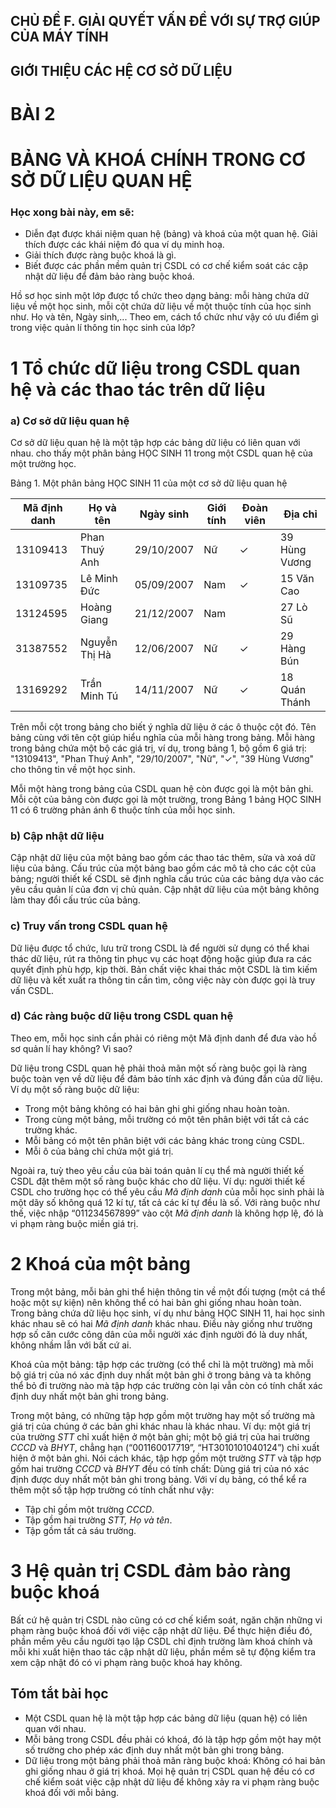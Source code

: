 ## CHỦ ĐỀ F. GIẢI QUYẾT VẤN ĐỀ VỚI SỰ TRỢ GIÚP CỦA MÁY TÍNH
## GIỚI THIỆU CÁC HỆ CƠ SỞ DỮ LIỆU

# BÀI 2
# BẢNG VÀ KHOÁ CHÍNH TRONG CƠ SỞ DỮ LIỆU QUAN HỆ

### Học xong bài này, em sẽ:

- Diễn đạt được khái niệm quan hệ (bảng) và khoá của một quan hệ. Giải thích được các khái niệm đó qua ví dụ minh hoạ.
- Giải thích được ràng buộc khoá là gì.
- Biết được các phần mềm quản trị CSDL có cơ chế kiểm soát các cập nhật dữ liệu để đảm bảo ràng buộc khoá.

Hồ sơ học sinh một lớp được tổ chức theo dạng bảng: mỗi hàng chứa dữ liệu về một học sinh, mỗi cột chứa dữ liệu về một thuộc tính của học sinh như. Họ và tên, Ngày sinh,... Theo em, cách tổ chức như vậy có ưu điểm gì trong việc quản lí thông tin học sinh của lớp?

# 1 Tổ chức dữ liệu trong CSDL quan hệ và các thao tác trên dữ liệu

### a) Cơ sở dữ liệu quan hệ

Cơ sở dữ liệu quan hệ là một tập hợp các bảng dữ liệu có liên quan với nhau. cho thấy một phân bảng HỌC SINH 11 trong một CSDL quan hệ của một trường học.

Bảng 1. Một phân bảng HỌC SINH 11 của một cơ sở dữ liệu quan hệ

| Mã định danh | Họ và tên | Ngày sinh | Giới tính | Đoàn viên | Địa chỉ |
|---|---|---|---|---|---|
| 13109413 | Phan Thuý Anh | 29/10/2007 | Nữ | ✓ | 39 Hùng Vương |
| 13109735 | Lê Minh Đức | 05/09/2007 | Nam | ✓ | 15 Văn Cao |
| 13124595 | Hoàng Giang | 21/12/2007 | Nam | | 27 Lò Sũ |
| 31387552 | Nguyễn Thị Hà | 12/06/2007 | Nữ | ✓ | 29 Hàng Bún |
| 13169292 | Trần Minh Tú | 14/11/2007 | Nữ | ✓ | 18 Quán Thánh |

Trên mỗi cột trong bảng cho biết ý nghĩa dữ liệu ở các ô thuộc cột đó. Tên bảng cùng với tên cột giúp hiểu nghĩa của mỗi hàng trong bảng. Mỗi hàng trong bảng chứa một bộ các giá trị, ví dụ, trong bảng 1, bộ gồm 6 giá trị: "13109413", "Phan Thuý Anh", "29/10/2007", "Nữ", "✓", "39 Hùng Vương" cho thông tin về một học sinh.

Mỗi một hàng trong bảng của CSDL quan hệ còn được gọi là một bản ghi. Mỗi cột của bảng còn được gọi là một trường, trong Bảng 1 bảng HỌC SINH 11 có 6 trường phản ánh 6 thuộc tính của mỗi học sinh.

### b) Cập nhật dữ liệu

Cập nhật dữ liệu của một bảng bao gồm các thao tác thêm, sửa và xoá dữ liệu của bảng. Cấu trúc của một bảng bao gồm các mô tả cho các cột của bảng; người thiết kế CSDL sẽ định nghĩa cấu trúc của các bảng dựa vào các yêu cầu quản lí của đơn vị chủ quản. Cập nhật dữ liệu của một bảng không làm thay đổi cấu trúc của bảng.

### c) Truy vấn trong CSDL quan hệ

Dữ liệu được tổ chức, lưu trữ trong CSDL là để người sử dụng có thể khai thác dữ liệu, rút ra thông tin phục vụ các hoạt động hoặc giúp đưa ra các quyết định phù hợp, kịp thời. Bản chất việc khai thác một CSDL là tìm kiếm dữ liệu và kết xuất ra thông tin cần tìm, công việc này còn được gọi là truy vấn CSDL.

### d) Các ràng buộc dữ liệu trong CSDL quan hệ

Theo em, mỗi học sinh cần phải có riêng một Mã định danh để đưa vào hồ sơ quản lí hay không? Vì sao?

Dữ liệu trong CSDL quan hệ phải thoả mãn một số ràng buộc gọi là ràng buộc toàn vẹn về dữ liệu để đảm bảo tính xác định và đúng đắn của dữ liệu. Ví dụ một số ràng buộc dữ liệu:

- Trong một bảng không có hai bản ghi ghi giống nhau hoàn toàn.
- Trong cùng một bảng, mỗi trường có một tên phân biệt với tất cả các trường khác.
- Mỗi bảng có một tên phân biệt với các bảng khác trong cùng CSDL.
- Mỗi ô của bảng chỉ chứa một giá trị.

Ngoài ra, tuỳ theo yêu cầu của bài toán quản lí cụ thể mà người thiết kế CSDL đặt thêm một số ràng buộc khác cho dữ liệu. Ví dụ: người thiết kế CSDL cho trường học có thể yêu cầu *Mã định danh* của mỗi học sinh phải là một dãy số không quá 12 kí tự, tất cả các kí tự đều là số. Với ràng buộc như thế, việc nhập “011234567899” vào cột *Mã định danh* là không hợp lệ, đó là vi phạm ràng buộc miền giá trị.

# 2 Khoá của một bảng

Trong một bảng, mỗi bản ghi thể hiện thông tin về một đối tượng (một cá thể hoặc một sự kiện) nên không thể có hai bản ghi giống nhau hoàn toàn. Trong bảng chứa dữ liệu học sinh, ví dụ như bảng HỌC SINH 11, hai học sinh khác nhau sẽ có hai *Mã định danh* khác nhau. Điều này giống như trường hợp số căn cước công dân của mỗi người xác định người đó là duy nhất, không nhầm lẫn với bất cứ ai.

Khoá của một bảng: tập hợp các trường (có thể chỉ là một trường) mà mỗi bộ giá trị của nó xác định duy nhất một bản ghi ở trong bảng và ta không thể bỏ đi trường nào mà tập hợp các trường còn lại vẫn còn có tính chất xác định duy nhất một bản ghi trong bảng.

Trong một bảng, có những tập hợp gồm một trường hay một số trường mà giá trị của chúng ở các bản ghi khác nhau là khác nhau. Ví dụ: một giá trị của trường *STT* chỉ xuất hiện ở một bản ghi; một bộ giá trị của hai trường *CCCD* và *BHYT*, chẳng hạn (“001160017719”, “HT3010101040124”) chỉ xuất hiện ở một bản ghi. Nói cách khác, tập hợp gồm một trường *STT* và tập hợp gồm hai trường *CCCD* và *BHYT* đều có tính chất: Dùng giá trị của nó xác định được duy nhất một bản ghi trong bảng. Với ví dụ bảng, có thể kể ra thêm một số tập hợp trường có tính chất như vậy:

- Tập chỉ gồm một trường *CCCD*.
- Tập gồm hai trường *STT, Họ và tên*.
- Tập gồm tất cả sáu trường.

# 3 Hệ quản trị CSDL đảm bảo ràng buộc khoá

Bất cứ hệ quản trị CSDL nào cũng có cơ chế kiểm soát, ngăn chặn những vi phạm ràng buộc khoá đối với việc cập nhật dữ liệu. Để thực hiện điều đó, phần mềm yêu cầu người tạo lập CSDL chỉ định trường làm khoá chính và mỗi khi xuất hiện thao tác cập nhật dữ liệu, phần mềm sẽ tự động kiểm tra xem cập nhật đó có vi phạm ràng buộc khoá hay không.

## Tóm tắt bài học

- Một CSDL quan hệ là một tập hợp các bảng dữ liệu (quan hệ) có liên quan với nhau.
- Mỗi bảng trong CSDL đều phải có khoá, đó là tập hợp gồm một hay một số trường cho phép xác định duy nhất một bản ghi trong bảng.
- Dữ liệu trong một bảng phải thoả mãn ràng buộc khoá: Không có hai bản ghi giống nhau ở giá trị khoá. Mọi hệ quản trị CSDL quan hệ đều có cơ chế kiểm soát việc cập nhật dữ liệu để không xảy ra vi phạm ràng buộc khoá đối với mỗi bảng.
